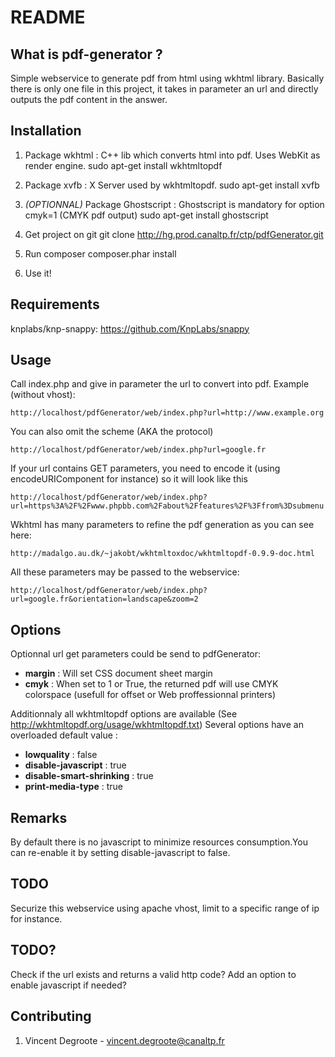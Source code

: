 README
======

What is pdf-generator ?
------------------

Simple webservice to generate pdf from html using wkhtml library.
Basically there is only one file in this project, it takes in parameter an url and directly outputs the pdf content in the answer.

Installation
-------------

1. Package wkhtml : C++ lib which converts html into pdf. Uses WebKit as render engine.
sudo apt-get install wkhtmltopdf

2. Package xvfb : X Server used by wkhtmltopdf.
sudo apt-get install xvfb

3. _(OPTIONNAL)_ Package Ghostscript : Ghostscript is mandatory for option cmyk=1 (CMYK pdf output)
sudo apt-get install ghostscript

4. Get project on git
git clone http://hg.prod.canaltp.fr/ctp/pdfGenerator.git

5. Run composer
composer.phar install

6. Use it!

Requirements
-------------

knplabs/knp-snappy: https://github.com/KnpLabs/snappy

Usage
-------------

Call index.php and give in parameter the url to convert into pdf.
Example (without vhost):

``http://localhost/pdfGenerator/web/index.php?url=http://www.example.org``

You can also omit the scheme (AKA the protocol)

``http://localhost/pdfGenerator/web/index.php?url=google.fr``

If your url contains GET parameters, you need to encode it (using encodeURIComponent for instance) so it will look like this

``http://localhost/pdfGenerator/web/index.php?url=https%3A%2F%2Fwww.phpbb.com%2Fabout%2Ffeatures%2F%3Ffrom%3Dsubmenu``

Wkhtml has many parameters to refine the pdf generation as you can see here:

``http://madalgo.au.dk/~jakobt/wkhtmltoxdoc/wkhtmltopdf-0.9.9-doc.html``

All these parameters may be passed to the webservice:

``http://localhost/pdfGenerator/web/index.php?url=google.fr&orientation=landscape&zoom=2``

Options
-------------

Optionnal url get parameters could be send to pdfGenerator:

* __margin__ : Will set CSS document sheet margin
* __cmyk__ : When set to 1 or True, the returned pdf will use CMYK colorspace (usefull for offset or Web proffessionnal printers)

Additionnaly all wkhtmltopdf options are available (See http://wkhtmltopdf.org/usage/wkhtmltopdf.txt)
Several options have an overloaded default value :

* __lowquality__ : false
* __disable-javascript__ : true
* __disable-smart-shrinking__ : true
* __print-media-type__ : true

Remarks
-------------

By default there is no javascript to minimize resources consumption.You can re-enable it by setting disable-javascript to false.

TODO
-------------

Securize this webservice using apache vhost, limit to a specific range of ip for instance.

TODO?
------------
Check if the url exists and returns a valid http code?
Add an option to enable javascript if needed?

Contributing
-------------

1. Vincent Degroote - vincent.degroote@canaltp.fr
